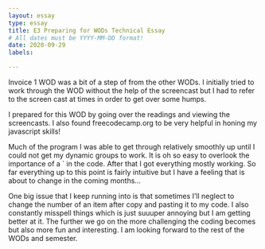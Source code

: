 ```yaml
---
layout: essay
type: essay
title: E3 Preparing for WODs Technical Essay
# All dates must be YYYY-MM-DD format!
date: 2020-09-29
labels:

---
```


Invoice 1 WOD was a bit of a step of from the other WODs. I initially tried to work through the WOD without the help of the screencast but I had to refer to the screen cast at times in order to get over some humps.

I prepared for this WOD by going over the readings and viewing the screencasts. I also found freecodecamp.org to be very helpful in honing my javascript skills!

Much of the program I was able to get through relatively smoothly up until I could not get my dynamic groups to work. It is oh so easy to overlook the importance of a ` in the code. After that I got everything mostly working. So far everything up to this point is fairly intuitive but I have a feeling that is about to change in the coming months…

One big issue that I keep running into is that sometimes I’ll neglect to change the number of an item after copy and pasting it to my code. I also constantly misspell things which is just suuuper annoying but I am getting better at it. The further we go on the more challenging the coding becomes but also more fun and interesting. I am looking forward to the rest of the WODs and semester.
